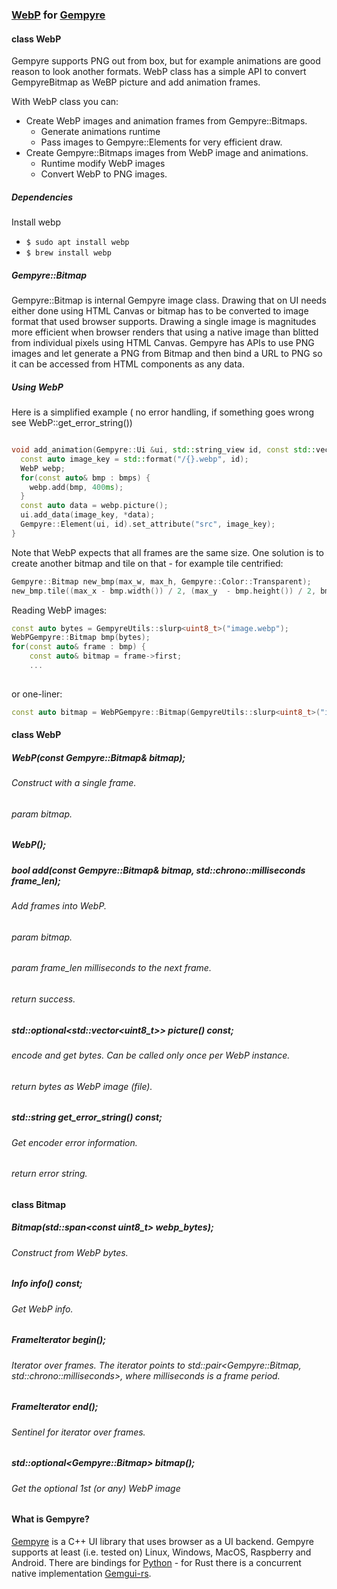 ### [WebP](http://https://en.wikipedia.org/wiki/WebP "WebP") for [Gempyre](http://https://github.com/mmertama/Gempyre "Gempyre")


####  class WebP

Gempyre supports PNG out from box, but for example animations are good reason to look another formats. WebP class has a simple API to convert GempyreBitmap as WeBP picture and add animation frames.

With WebP class you can:
* Create WebP images and animation frames from Gempyre::Bitmaps.
  * Generate animations runtime
  * Pass images to Gempyre::Elements for very efficient draw.
* Create Gempyre::Bitmaps images from WebP image and animations.
  * Runtime modify WebP images
  * Convert WebP to PNG images.

##### Dependencies
Install webp
* ```$ sudo apt install webp```
* ```$ brew install webp```

##### Gempyre::Bitmap

Gempyre::Bitmap is internal Gempyre image class. Drawing that on UI needs either done using HTML Canvas or bitmap has to be converted to image format that used browser supports.  Drawing a single image is magnitudes more efficient when browser renders that using a native image than blitted from individual pixels using HTML Canvas. Gempyre has APIs to use PNG images and let generate a PNG from Bitmap and then bind a URL to PNG so it can be accessed from HTML components as any data.

 ##### Using WebP

 Here is a simplified example ( no error handling, if something goes wrong see WebP::get_error_string())

```cpp

void add_animation(Gempyre::Ui &ui, std::string_view id, const std::vector<Gempyre::Bitmap>& bmps) {
  const auto image_key = std::format("/{}.webp", id);
  WebP webp;
  for(const auto& bmp : bmps) {
    webp.add(bmp, 400ms);
  }
  const auto data = webp.picture();
  ui.add_data(image_key, *data);
  Gempyre::Element(ui, id).set_attribute("src", image_key);
}

```
Note that WebP expects that all frames are the same size. One solution is to create another bitmap and tile on that - for example tile centrified:

```cpp
Gempyre::Bitmap new_bmp(max_w, max_h, Gempyre::Color::Transparent);
new_bmp.tile((max_x - bmp.width()) / 2, (max_y  - bmp.height()) / 2, bmp);
```

Reading WebP images:

```cpp
const auto bytes = GempyreUtils::slurp<uint8_t>("image.webp");
WebPGempyre::Bitmap bmp(bytes);
for(const auto& frame : bmp) {
    const auto& bitmap = frame->first;
    ...
   
```

or one-liner:

```cpp
const auto bitmap = WebPGempyre::Bitmap(GempyreUtils::slurp<uint8_t>("image.webp")).bitmap().value();
```

#### class WebP

##### WebP(const Gempyre::Bitmap& bitmap); 
###### Construct with a single frame.
###### param bitmap.
##### WebP();
##### bool add(const Gempyre::Bitmap& bitmap, std::chrono::milliseconds frame_len);
###### Add frames into WebP.
###### param bitmap. 
###### param frame_len milliseconds to the next frame.
###### return success. 
##### std::optional&lt;std::vector&lt;uint8_t&gt;&gt; picture() const;    
###### encode and get bytes. Can be called only once per WebP instance.
###### return bytes as WebP image (file). 
##### std::string get_error_string() const;    
###### Get encoder error information.
###### return error string.

#### class Bitmap

##### Bitmap(std::span&lt;const uint8_t&gt; webp_bytes);
###### Construct from WebP bytes.
##### Info info() const;
###### Get WebP info.
##### FrameIterator begin();
###### Iterator over frames. The iterator points to std::pair&lt;Gempyre::Bitmap, std::chrono::milliseconds&gt;, where milliseconds is a frame period.
##### FrameIterator end();
###### Sentinel for iterator over frames.
##### std::optional&lt;Gempyre::Bitmap&gt; bitmap();
###### Get the optional 1st (or any) WebP image

#### What is Gempyre?

[Gempyre](http://https://github.com/mmertama/Gempyre "Gempyre") is a C++ UI library that uses browser as a UI backend. Gempyre supports at least (i.e. tested on) Linux, Windows, MacOS, Raspberry and Android. There are bindings for [Python](http://https://github.com/mmertama/Gempyre-Python "Python") - for Rust there is a concurrent native implementation [Gemgui-rs](http://https://github.com/mmertama/gemgui-rs "Gemgui-rs").
